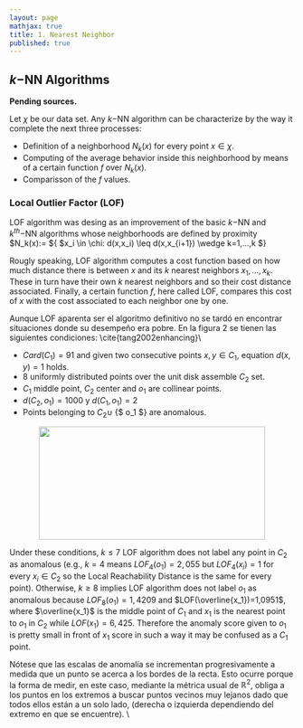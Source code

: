 ```yaml
---
layout: page
mathjax: true
title: 1. Nearest Neighbor
published: true
---
```

## $k-$NN Algorithms

**Pending sources.**

Let $\chi$ be our data set. Any $k-$NN algorithm can be characterize by the way it complete the next three processes: 

- Definition of a neighborhood $N_{k}(x)$ for every point $x \in \chi$.
- Computing of the average behavior inside this neighborhood by means of a certain function $f$ over $N_{k}(x)$.
- Comparisson of the $f$ values.

### Local Outlier Factor (LOF) 

LOF algorithm was desing as an improvement of the basic $k-$NN and $k^{th}-$NN algorithms whose neighborhoods are defined by proximity 
$N_k(x):= ${ $x_i \in \chi: d(x,x_i) \leq d(x,x_{i+1}) \wedge k=1,...,k $}

Rougly speaking, LOF algorithm computes a cost function based on how much distance there is between $x$ and its $k$ nearest neighbors $x_1,...,x_k$. These in turn have their own $k$ nearest neighbors and so their cost distance associated. Finally, a certain function $f$, here called LOF, compares this cost of $x$ with the cost associated to each neighbor one by one. 

Aunque LOF aparenta ser el algoritmo definitivo no se tardó en encontrar situaciones donde su desempeño era pobre. En la figura 2  se tienen las siguientes condiciones: \cite{tang2002enhancing}\\

* $Card(C_1)=91$ and given two consecutive points $x,y \in C_1$, equation $d(x,y)=1$ holds.
* 8 uniformly distributed points over the unit disk assemble $C_2$ set.
* $C_1$ middle point, $C_2$ center and $o_1$ are collinear points.
* $d(C_2,o_1)=1000$ y $d(C_1,o_1)=2$
* Points belonging to $C_2 \cup$ {$ o_1 $} are anomalous.

<center>
<img src="https://user-images.githubusercontent.com/67338552/86149156-33478100-bac1-11ea-90ef-e990eadf6972.png" height="200" width="400">
</center>

Under these conditions,  $k \leqslant 7$ LOF algorithm does not label any point in $C_2$ as anomalous (e.g., $k=4$ means $LOF_4(o_1)=2,055$ but $LOF_4(x_i)=1$ for every $x_i \in C_2$ so the Local Reachability Distance is the same for every point). Otherwise, $k \geq 8$ implies LOF algorithm does not label $o_1$ as anomalous because $LOF_8(o_1)=1,4209$ 
and $LOF(\overline{x_1})=1,0951$, where $\overline{x_1}$ is the middle point of $C_1$ and $x_1$ is the nearest point to $o_1$ in $C_2$ while $LOF(x_1)=6,425$. Therefore the anomaly score given to $o_1$ is pretty small in front of $x_1$ score in such a way it may be confused as a $C_1$ point. 

 Nótese que las escalas de anomalía se incrementan progresivamente a medida que un punto se acerca a los bordes de la recta. Esto ocurre porque la forma de medir, en este caso, mediante la métrica usual de $\mathbb{R}^2$, obliga a los puntos en los extremos a buscar puntos vecinos muy lejanos dado que todos ellos están a un solo lado, (derecha o izquierda dependiendo del extremo en que se encuentre). \\
